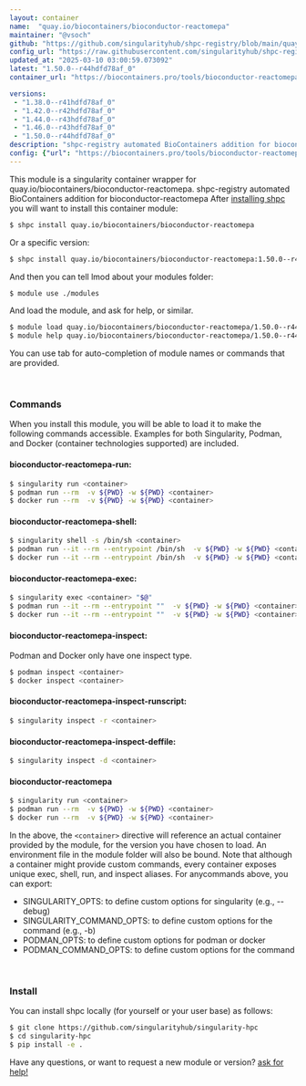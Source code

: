 ```yaml
---
layout: container
name:  "quay.io/biocontainers/bioconductor-reactomepa"
maintainer: "@vsoch"
github: "https://github.com/singularityhub/shpc-registry/blob/main/quay.io/biocontainers/bioconductor-reactomepa/container.yaml"
config_url: "https://raw.githubusercontent.com/singularityhub/shpc-registry/main/quay.io/biocontainers/bioconductor-reactomepa/container.yaml"
updated_at: "2025-03-10 03:00:59.073092"
latest: "1.50.0--r44hdfd78af_0"
container_url: "https://biocontainers.pro/tools/bioconductor-reactomepa"

versions:
 - "1.38.0--r41hdfd78af_0"
 - "1.42.0--r42hdfd78af_0"
 - "1.44.0--r43hdfd78af_0"
 - "1.46.0--r43hdfd78af_0"
 - "1.50.0--r44hdfd78af_0"
description: "shpc-registry automated BioContainers addition for bioconductor-reactomepa"
config: {"url": "https://biocontainers.pro/tools/bioconductor-reactomepa", "maintainer": "@vsoch", "description": "shpc-registry automated BioContainers addition for bioconductor-reactomepa", "latest": {"1.50.0--r44hdfd78af_0": "sha256:dab79237e0d886d6c3eeb6df70df5d388b8c40df6c336dac7da8d1bb1298a34f"}, "tags": {"1.38.0--r41hdfd78af_0": "sha256:4f795a4a1ac96bcf96f53002b811b2e7a379a690be9d3a7573ce5c5bc103a943", "1.42.0--r42hdfd78af_0": "sha256:9e5333083924cccf0acee88f2dbc513a6bde131c380f967d4132ac3084aea185", "1.44.0--r43hdfd78af_0": "sha256:f232732638f8ca5c038a943de173d04505bf7c0633467e01127558ac0327c330", "1.46.0--r43hdfd78af_0": "sha256:dfa054110ea797b1f658a9ec22dc412835d63a0f0bc5acfd1346ce0087ee42a8", "1.50.0--r44hdfd78af_0": "sha256:dab79237e0d886d6c3eeb6df70df5d388b8c40df6c336dac7da8d1bb1298a34f"}, "docker": "quay.io/biocontainers/bioconductor-reactomepa"}
---
```


This module is a singularity container wrapper for quay.io/biocontainers/bioconductor-reactomepa.
shpc-registry automated BioContainers addition for bioconductor-reactomepa
After [installing shpc](#install) you will want to install this container module:


```bash
$ shpc install quay.io/biocontainers/bioconductor-reactomepa
```

Or a specific version:

```bash
$ shpc install quay.io/biocontainers/bioconductor-reactomepa:1.50.0--r44hdfd78af_0
```

And then you can tell lmod about your modules folder:

```bash
$ module use ./modules
```

And load the module, and ask for help, or similar.

```bash
$ module load quay.io/biocontainers/bioconductor-reactomepa/1.50.0--r44hdfd78af_0
$ module help quay.io/biocontainers/bioconductor-reactomepa/1.50.0--r44hdfd78af_0
```

You can use tab for auto-completion of module names or commands that are provided.

<br>

### Commands

When you install this module, you will be able to load it to make the following commands accessible.
Examples for both Singularity, Podman, and Docker (container technologies supported) are included.

#### bioconductor-reactomepa-run:

```bash
$ singularity run <container>
$ podman run --rm  -v ${PWD} -w ${PWD} <container>
$ docker run --rm  -v ${PWD} -w ${PWD} <container>
```

#### bioconductor-reactomepa-shell:

```bash
$ singularity shell -s /bin/sh <container>
$ podman run --it --rm --entrypoint /bin/sh  -v ${PWD} -w ${PWD} <container>
$ docker run --it --rm --entrypoint /bin/sh  -v ${PWD} -w ${PWD} <container>
```

#### bioconductor-reactomepa-exec:

```bash
$ singularity exec <container> "$@"
$ podman run --it --rm --entrypoint ""  -v ${PWD} -w ${PWD} <container> "$@"
$ docker run --it --rm --entrypoint ""  -v ${PWD} -w ${PWD} <container> "$@"
```

#### bioconductor-reactomepa-inspect:

Podman and Docker only have one inspect type.

```bash
$ podman inspect <container>
$ docker inspect <container>
```

#### bioconductor-reactomepa-inspect-runscript:

```bash
$ singularity inspect -r <container>
```

#### bioconductor-reactomepa-inspect-deffile:

```bash
$ singularity inspect -d <container>
```



#### bioconductor-reactomepa

```bash
$ singularity run <container>
$ podman run --rm  -v ${PWD} -w ${PWD} <container>
$ docker run --rm  -v ${PWD} -w ${PWD} <container>
```


In the above, the `<container>` directive will reference an actual container provided
by the module, for the version you have chosen to load. An environment file in the
module folder will also be bound. Note that although a container
might provide custom commands, every container exposes unique exec, shell, run, and
inspect aliases. For anycommands above, you can export:

 - SINGULARITY_OPTS: to define custom options for singularity (e.g., --debug)
 - SINGULARITY_COMMAND_OPTS: to define custom options for the command (e.g., -b)
 - PODMAN_OPTS: to define custom options for podman or docker
 - PODMAN_COMMAND_OPTS: to define custom options for the command

<br>

### Install

You can install shpc locally (for yourself or your user base) as follows:

```bash
$ git clone https://github.com/singularityhub/singularity-hpc
$ cd singularity-hpc
$ pip install -e .
```

Have any questions, or want to request a new module or version? [ask for help!](https://github.com/singularityhub/singularity-hpc/issues)